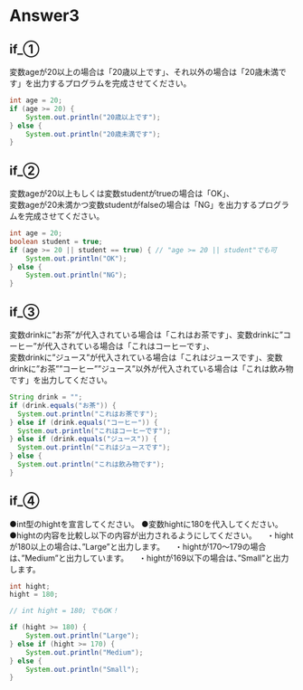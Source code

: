 # Answer3

## if_①
変数ageが20以上の場合は「20歳以上です」、それ以外の場合は「20歳未満です」を出力するプログラムを完成させてください。
```java
int age = 20;
if (age >= 20) {
    System.out.println("20歳以上です");
} else {
    System.out.println("20歳未満です");
}
```

## if_②
変数ageが20以上もしくは変数studentがtrueの場合は「OK」、  
変数ageが20未満かつ変数studentがfalseの場合は「NG」を出力するプログラムを完成させてください。
```java
int age = 20;
boolean student = true;
if (age >= 20 || student == true) { // "age >= 20 || student"でも可
    System.out.println("OK");
} else {
    System.out.println("NG");
}
```

## if_③
変数drinkに”お茶”が代入されている場合は「これはお茶です」、変数drinkに”コーヒー”が代入されている場合は「これはコーヒーです」、  
変数drinkに”ジュース”が代入されている場合は「これはジュースです」、変数drinkに”お茶””コーヒー””ジュース”以外が代入されている場合は「これは飲み物です」を出力してください。
```java
String drink = "";
if (drink.equals("お茶")) {
  System.out.println("これはお茶です");
} else if (drink.equals("コーヒー")) {
  System.out.println("これはコーヒーです");
} else if (drink.equals("ジュース")) {
  System.out.println("これはジュースです");
} else {
  System.out.println("これは飲み物です");
}
```

## if_④
●int型のhightを宣言してください。
●変数hightに180を代入してください。
●hightの内容を比較し以下の内容が出力されるようにしてください。
　・hightが180以上の場合は、”Large”と出力します。
　・hightが170～179の場合は、”Medium”と出力しています。
　・hightが169以下の場合は、”Small”と出力します。
```java
int hight;
hight = 180;

// int hight = 180; でもOK！

if (hight >= 180) {
    System.out.println("Large");
} else if (hight >= 170) {
    System.out.println("Medium");
} else {
    System.out.println("Small");
}
